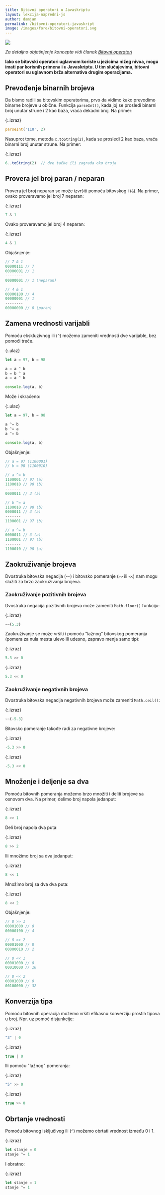 ```yaml
---
title: Bitovni operatori u Javaskriptu
layout: lekcija-napredni-js
author: damjan
permalink: /bitovni-operatori-javaskript
image: /images/fore/bitovni-operatori.svg
---
```


![]({{page.image}})

*Za detaljno objašnjenje koncepta vidi članak [Bitovni operatori](/bitovni-operatori)*

**Iako se bitovski operatori uglavnom koriste u jezicima nižeg nivoa, mogu imati par korisnih primena i u Javaskriptu. U tim slučajevima, bitovni operatori su uglavnom brža alternativa drugim operacijama.**

## Prevođenje binarnih brojeva

Da bismo radili sa bitovskim operatorima, prvo da vidimo kako prevodimo binarne brojeve u obične. Funkcija `parseInt()`, kada joj se prosledi binarni broj unutar strune i 2 kao baza, vraća dekadni broj. Na primer:

{:.izraz}
```js
parseInt('110', 2)
```

Nasuprot tome, metoda `x.toString(2)`, kada se prosledi 2 kao baza, vraća binarni broj unutar strune. Na primer:

{:.izraz}
```js
6..toString(2)  // dve tačke ili zagrada oko broja
```

## Provera jel broj paran / neparan

Provera jel broj neparan se može izvršiti pomoću bitovskog i (`&`). Na primer, ovako proveravamo jel broj 7 neparan:

{:.izraz}
```js
7 & 1
```

Ovako proveravamo jel broj 4 neparan:

{:.izraz}
```js
4 & 1
```

Objašnjenje:

```js
// 7 & 1
00000111 // 7
00000001 // 1
--------
00000001 // 1 (neparan)

// 4 & 1
00000100 // 4
00000001 // 1
--------
00000000 // 0 (paran)
```

## Zamena vrednosti varijabli

Pomoću ekskluzivnog ili (`^`) možemo zameniti vrednosti dve varijable, bez pomoći treće.

{:.ulaz}
```js
let a = 97, b = 98

a = a ^ b
b = b ^ a
a = a ^ b

console.log(a, b)
```

Može i skraćeno:

{:.ulaz}
```js
let a = 97, b = 98

a ^= b
b ^= a
a ^= b

console.log(a, b)
```

Objašnjenje:

```js
// a = 97 (1100001)
// b = 98 (1100010)

// a ^= b
1100001 // 97 (a)
1100010 // 98 (b)
-------
0000011 // 3 (a)

// b ^= a
1100010 // 98 (b)
0000011 // 3 (a)
-------
1100001 // 97 (b)

// a ^= b
0000011 // 3 (a)
1100001 // 97 (b)
-------
1100010 // 98 (a)
```

## Zaokruživanje brojeva

Dvostruka bitovska negacija (`~~`) i bitovsko pomeranje (`>>` ili `<<`) nam mogu služiti za brzo zaokruživanja brojeva.

### Zaokruživanje pozitivnih brojeva

Dvostruka negacija pozitivnih brojeva može zameniti `Math.floor()` funkciju:

{:.izraz}
```js
~~(5.3)
```

Zaokruživanje se može vršiti i pomoću "lažnog" bitovskog pomeranja (pomera za nula mesta ulevo ili udesno, zapravo menja samo tip):

{:.izraz}
```js
5.3 >> 0
```

{:.izraz}
```js
5.3 << 0
```

### Zaokruživanje negativnih brojeva

Dvostruka bitovska negacija negativnih brojeva može zameniti `Math.ceil()`:

{:.izraz}
```js
~~(-5.3)
```

Bitovsko pomeranje takođe radi za negativne brojeve:

{:.izraz}
```js
-5.3 >> 0
```

{:.izraz}
```js
-5.3 << 0
```

## Množenje i deljenje sa dva

Pomoću bitovnih pomeranja možemo brzo množiti i deliti brojeve sa osnovom dva. Na primer, delimo broj napola jedanput:

{:.izraz}
```js
8 >> 1
```

Deli broj napola dva puta:

{:.izraz}
```js
8 >> 2
```

Ili množimo broj sa dva jedanput:

{:.izraz}
```js
8 << 1
```

Množimo broj sa dva dva puta:

{:.izraz}
```js
8 << 2
```

Objašnjenje:

```js
// 8 >> 1
00001000 // 8
00000100 // 4

// 8 >> 2
00001000 // 8
00000010 // 2

// 8 << 1
00001000 // 8
00010000 // 16

// 8 << 2
00001000 // 8
00100000 // 32
```

## Konverzija tipa

Pomoću bitovnih operacija možemo vršiti efikasnu konverziju prostih tipova u broj. Npr. uz pomoć disjunkcije:

{:.izraz}
```js
"3" | 0
```

{:.izraz}
```js
true | 0
```

Ili pomoću "lažnog" pomeranja:

{:.izraz}
```js
"5" >> 0
```

{:.izraz}
```js
true >> 0
```

## Obrtanje vrednosti

Pomoću bitovnog isključivog ili (`^`) možemo obrtati vrednost između 0 i 1.

{:.izraz}
```js
let stanje = 0
stanje ^= 1
```

I obratno:

{:.izraz}
```js
let stanje = 1
stanje ^= 1
```
